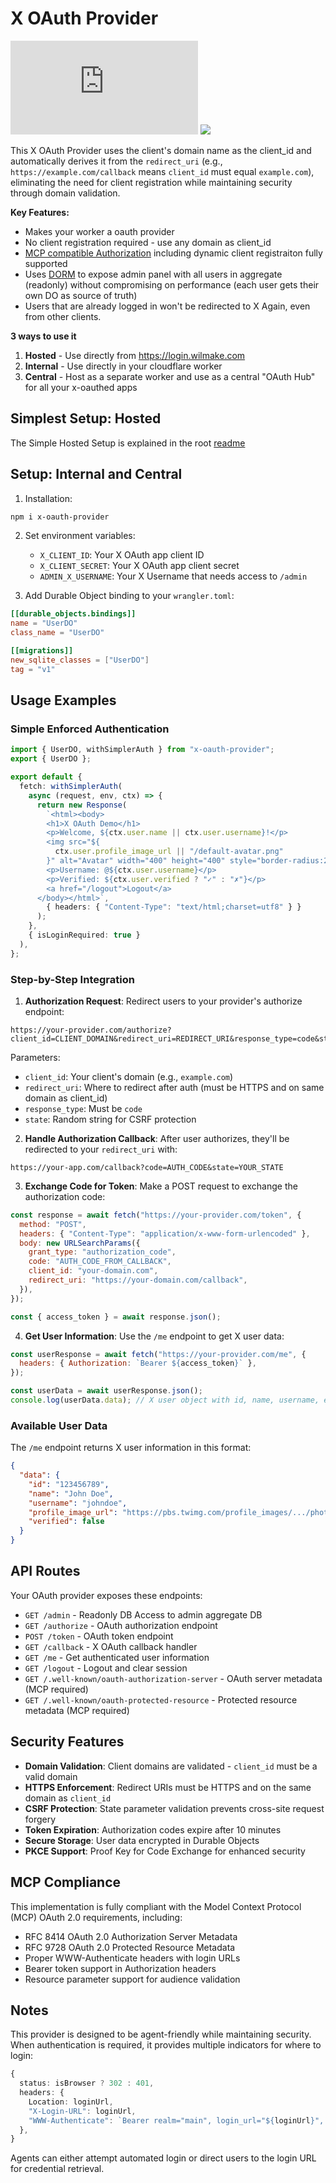 # X OAuth Provider

[![janwilmake/x-oauth-provider context](https://badge.forgithub.com/janwilmake/x-oauth-provider/tree/main/README.md)](https://uithub.com/janwilmake/x-oauth-provider/tree/main/README.md) [![](https://b.lmpify.com)](https://letmeprompt.com?q=https://uithub.com/janwilmake/x-oauth-provider/tree/main/README.md)

This X OAuth Provider uses the client's domain name as the client_id and automatically derives it from the `redirect_uri` (e.g., `https://example.com/callback` means `client_id` must equal `example.com`), eliminating the need for client registration while maintaining security through domain validation.

**Key Features:**

- Makes your worker a oauth provider
- No client registration required - use any domain as client_id
- [MCP compatible Authorization](https://modelcontextprotocol.io/specification/draft/basic/authorization) including dynamic client registraiton fully supported
- Uses [DORM](https://github.com/janwilmake/dorm) to expose admin panel with all users in aggregate (readonly) without compromising on performance (each user gets their own DO as source of truth)
- Users that are already logged in won't be redirected to X Again, even from other clients.

**3 ways to use it**

1. **Hosted** - Use directly from https://login.wilmake.com
2. **Internal** - Use directly in your cloudflare worker
3. **Central** - Host as a separate worker and use as a central "OAuth Hub" for all your x-oauthed apps

## Simplest Setup: Hosted

The Simple Hosted Setup is explained in the root [readme](../README.md)

## Setup: Internal and Central

1. Installation:

```bash
npm i x-oauth-provider
```

2. Set environment variables:

   - `X_CLIENT_ID`: Your X OAuth app client ID
   - `X_CLIENT_SECRET`: Your X OAuth app client secret
   - `ADMIN_X_USERNAME`: Your X Username that needs access to `/admin`

3. Add Durable Object binding to your `wrangler.toml`:

```toml
[[durable_objects.bindings]]
name = "UserDO"
class_name = "UserDO"

[[migrations]]
new_sqlite_classes = ["UserDO"]
tag = "v1"
```

## Usage Examples

### Simple Enforced Authentication

```typescript path="src/index.ts"
import { UserDO, withSimplerAuth } from "x-oauth-provider";
export { UserDO };

export default {
  fetch: withSimplerAuth(
    async (request, env, ctx) => {
      return new Response(
        `<html><body>
        <h1>X OAuth Demo</h1>
        <p>Welcome, ${ctx.user.name || ctx.user.username}!</p>
        <img src="${
          ctx.user.profile_image_url || "/default-avatar.png"
        }" alt="Avatar" width="400" height="400" style="border-radius:200px;">
        <p>Username: @${ctx.user.username}</p>
        <p>Verified: ${ctx.user.verified ? "✓" : "✗"}</p>
        <a href="/logout">Logout</a>
      </body></html>`,
        { headers: { "Content-Type": "text/html;charset=utf8" } }
      );
    },
    { isLoginRequired: true }
  ),
};
```

### Step-by-Step Integration

1. **Authorization Request**: Redirect users to your provider's authorize endpoint:

```
https://your-provider.com/authorize?client_id=CLIENT_DOMAIN&redirect_uri=REDIRECT_URI&response_type=code&state=RANDOM_STATE
```

Parameters:

- `client_id`: Your client's domain (e.g., `example.com`)
- `redirect_uri`: Where to redirect after auth (must be HTTPS and on same domain as client_id)
- `response_type`: Must be `code`
- `state`: Random string for CSRF protection

2. **Handle Authorization Callback**: After user authorizes, they'll be redirected to your `redirect_uri` with:

```
https://your-app.com/callback?code=AUTH_CODE&state=YOUR_STATE
```

3. **Exchange Code for Token**: Make a POST request to exchange the authorization code:

```javascript path="token-exchange.js"
const response = await fetch("https://your-provider.com/token", {
  method: "POST",
  headers: { "Content-Type": "application/x-www-form-urlencoded" },
  body: new URLSearchParams({
    grant_type: "authorization_code",
    code: "AUTH_CODE_FROM_CALLBACK",
    client_id: "your-domain.com",
    redirect_uri: "https://your-domain.com/callback",
  }),
});

const { access_token } = await response.json();
```

4. **Get User Information**: Use the `/me` endpoint to get X user data:

```javascript path="get-user.js"
const userResponse = await fetch("https://your-provider.com/me", {
  headers: { Authorization: `Bearer ${access_token}` },
});

const userData = await userResponse.json();
console.log(userData.data); // X user object with id, name, username, etc.
```

### Available User Data

The `/me` endpoint returns X user information in this format:

```json path="user-response.json"
{
  "data": {
    "id": "123456789",
    "name": "John Doe",
    "username": "johndoe",
    "profile_image_url": "https://pbs.twimg.com/profile_images/.../photo.jpg",
    "verified": false
  }
}
```

## API Routes

Your OAuth provider exposes these endpoints:

- `GET /admin` - Readonly DB Access to admin aggregate DB
- `GET /authorize` - OAuth authorization endpoint
- `POST /token` - OAuth token endpoint
- `GET /callback` - X OAuth callback handler
- `GET /me` - Get authenticated user information
- `GET /logout` - Logout and clear session
- `GET /.well-known/oauth-authorization-server` - OAuth server metadata (MCP required)
- `GET /.well-known/oauth-protected-resource` - Protected resource metadata (MCP required)

## Security Features

- **Domain Validation**: Client domains are validated - `client_id` must be a valid domain
- **HTTPS Enforcement**: Redirect URIs must be HTTPS and on the same domain as `client_id`
- **CSRF Protection**: State parameter validation prevents cross-site request forgery
- **Token Expiration**: Authorization codes expire after 10 minutes
- **Secure Storage**: User data encrypted in Durable Objects
- **PKCE Support**: Proof Key for Code Exchange for enhanced security

## MCP Compliance

This implementation is fully compliant with the Model Context Protocol (MCP) OAuth 2.0 requirements, including:

- RFC 8414 OAuth 2.0 Authorization Server Metadata
- RFC 9728 OAuth 2.0 Protected Resource Metadata
- Proper WWW-Authenticate headers with login URLs
- Bearer token support in Authorization headers
- Resource parameter support for audience validation

## Notes

This provider is designed to be agent-friendly while maintaining security. When authentication is required, it provides multiple indicators for where to login:

```typescript
{
  status: isBrowser ? 302 : 401,
  headers: {
    Location: loginUrl,
    "X-Login-URL": loginUrl,
    "WWW-Authenticate": `Bearer realm="main", login_url="${loginUrl}", resource_metadata="${resourceMetadataUrl}"`,
  },
}
```

Agents can either attempt automated login or direct users to the login URL for credential retrieval.

